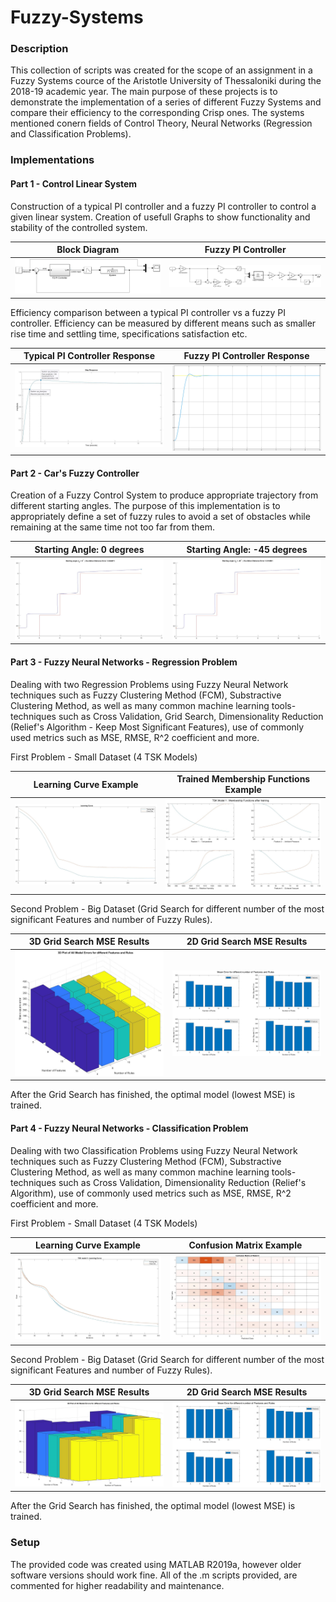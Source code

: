 # Fuzzy-Systems

### Description
This collection of scripts was created for the scope of an assignment in a Fuzzy Systems cource of the Aristotle University of Thessaloniki during the 2018-19 academic year. The main purpose of these projects is to demonstrate the implementation of a series of different Fuzzy Systems and compare their efficiency to the corresponding Crisp ones. The systems mentioned conern fields of Control Theory, Neural Networks (Regression and Classification Problems).

### Implementations

#### Part 1 - Control Linear System
Construction of a typical PI controller and a fuzzy PI controller to control a given linear system. Creation of usefull Graphs to show functionality and stability of the controlled system.
 
 Block Diagram             |  Fuzzy PI Controller
:-------------------------:|:-------------------------:
![](https://github.com/kosletr/Fuzzy-Systems/blob/master/asafi-ergasia1/pics/fuzzyClosedLoop.jpg) |  ![](https://github.com/kosletr/Fuzzy-Systems/blob/master/asafi-ergasia1/pics/fuzzyPIController.jpg)
  
Efficiency comparison between a typical PI controller vs a fuzzy PI controller. Efficiency can be measured by different means such as smaller rise time and settling time, specifications satisfaction etc.
  
 Typical PI Controller Response       |  Fuzzy PI Controller Response
:-------------------------:|:-------------------------:
![](https://github.com/kosletr/Fuzzy-Systems/blob/master/asafi-ergasia1/pics/stepRespLinear.jpg) |  ![](https://github.com/kosletr/Fuzzy-Systems/blob/master/asafi-ergasia1/pics/stepRespFuzzy_Good.jpg)
  
#### Part 2 - Car's Fuzzy Controller
Creation of a Fuzzy Control System to produce appropriate trajectory from different starting angles. The purpose of this implementation is to appropriately define a set of fuzzy rules to avoid a set of obstacles while remaining at the same time not too far from them.
 
 Starting Angle: 0 degrees | Starting Angle: -45 degrees
:-------------------------:|:-------------------------:
![](https://github.com/kosletr/Fuzzy-Systems/blob/master/asafi-ergasia2/pics/angle0impr.jpg) |  ![](https://github.com/kosletr/Fuzzy-Systems/blob/master/asafi-ergasia2/pics/angle-45impr.jpg)

#### Part 3 - Fuzzy Neural Networks - Regression Problem
Dealing with two Regression Problems using Fuzzy Neural Network techniques such as Fuzzy Clustering Method (FCM), Substractive Clustering Method, as well as many common machine learning tools-techniques such as Cross Validation, Grid Search, Dimensionality Reduction (Relief's Algorithm - Keep Most Significant Features), use of commonly used metrics such as MSE, RMSE, R^2 coefficient and more. 

First Problem - Small Dataset (4 TSK Models)

 Learning Curve Example    | Trained Membership Functions Example
:-------------------------:|:-------------------------:
![](https://github.com/kosletr/Fuzzy-Systems/blob/master/asafi-ergasia3/pics/CCPP/TSK_1_Learning_Curve.jpg) |  ![](https://github.com/kosletr/Fuzzy-Systems/blob/master/asafi-ergasia3/pics/CCPP/TSK_1_MF_after_Training.jpg)

Second Problem - Big Dataset (Grid Search for different number of the most significant Features and number of Fuzzy Rules).

 3D Grid Search MSE Results| 2D Grid Search MSE Results 
:-------------------------:|:-------------------------:
![](https://github.com/kosletr/Fuzzy-Systems/blob/master/asafi-ergasia3/pics/Grid%20Search%20Superconduct/3Dplot_Mean_Error.jpg) |  ![](https://github.com/kosletr/Fuzzy-Systems/blob/master/asafi-ergasia3/pics/Grid%20Search%20Superconduct/Subplots_Mean_Errors.jpg)

After the Grid Search has finished, the optimal model (lowest MSE) is trained.

#### Part 4 - Fuzzy Neural Networks - Classification Problem
Dealing with two Classification Problems using Fuzzy Neural Network techniques such as Fuzzy Clustering Method (FCM), Substractive Clustering Method, as well as many common machine learning tools-techniques such as Cross Validation, Dimensionality Reduction (Relief's Algorithm), use of commonly used metrics such as MSE, RMSE, R^2 coefficient and more.

 First Problem - Small Dataset (4 TSK Models)

 Learning Curve Example    | Confusion Matrix Example
:-------------------------:|:-------------------------:
![](https://github.com/kosletr/Fuzzy-Systems/blob/master/asafi-ergasia4/Plots/Avila/learning_curve_1.jpg) |  ![](https://github.com/kosletr/Fuzzy-Systems/blob/master/asafi-ergasia4/Plots/Avila/Confusion_Matrix5.jpg)

Second Problem - Big Dataset (Grid Search for different number of the most significant Features and number of Fuzzy Rules).

 3D Grid Search MSE Results| 2D Grid Search MSE Results 
:-------------------------:|:-------------------------:
![](https://github.com/kosletr/Fuzzy-Systems/blob/master/asafi-ergasia4/Plots/Isolet%20Grid%20Search/3Dplot_Mean_Error_2.jpg) |  ![](https://github.com/kosletr/Fuzzy-Systems/blob/master/asafi-ergasia4/Plots/Isolet%20Grid%20Search/Subplots_Mean_Errors.jpg)

After the Grid Search has finished, the optimal model (lowest MSE) is trained.

### Setup
The provided code was created using MATLAB R2019a, however older software versions should work fine. All of the .m scripts provided, are  commented for higher readability and maintenance.
